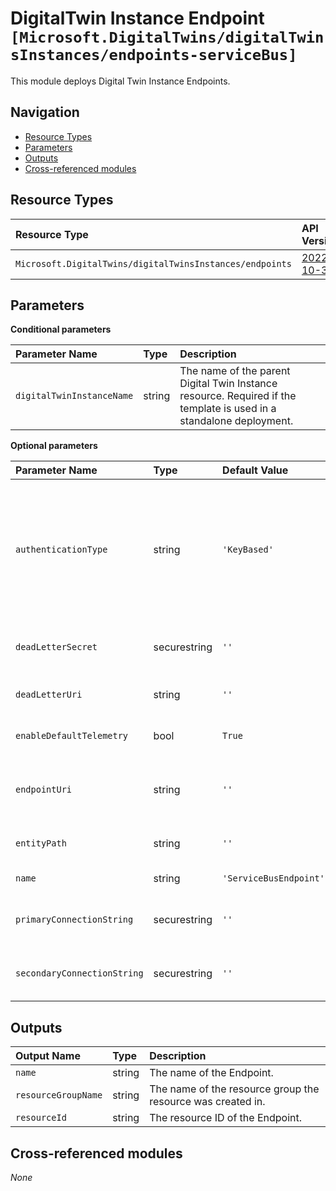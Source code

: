 # DigitalTwin Instance Endpoint `[Microsoft.DigitalTwins/digitalTwinsInstances/endpoints-serviceBus]`

This module deploys Digital Twin Instance Endpoints.

## Navigation

- [Resource Types](#Resource-Types)
- [Parameters](#Parameters)
- [Outputs](#Outputs)
- [Cross-referenced modules](#Cross-referenced-modules)

## Resource Types

| Resource Type | API Version |
| :-- | :-- |
| `Microsoft.DigitalTwins/digitalTwinsInstances/endpoints` | [2022-10-31](https://learn.microsoft.com/en-us/azure/templates/Microsoft.DigitalTwins/2022-10-31/digitalTwinsInstances/endpoints) |

## Parameters

**Conditional parameters**

| Parameter Name | Type | Description |
| :-- | :-- | :-- |
| `digitalTwinInstanceName` | string | The name of the parent Digital Twin Instance resource. Required if the template is used in a standalone deployment. |

**Optional parameters**

| Parameter Name | Type | Default Value | Description |
| :-- | :-- | :-- | :-- |
| `authenticationType` | string | `'KeyBased'` | Specifies the authentication type being used for connecting to the endpoint. If 'KeyBased' is selected, a connection string must be specified (at least the primary connection string). If 'IdentityBased' is selected, the endpointUri and entityPath properties must be specified. |
| `deadLetterSecret` | securestring | `''` | Dead letter storage secret for key-based authentication. Will be obfuscated during read. |
| `deadLetterUri` | string | `''` | Dead letter storage URL for identity-based authentication. |
| `enableDefaultTelemetry` | bool | `True` | Enable telemetry via the Customer Usage Attribution ID (GUID). |
| `endpointUri` | string | `''` | The URL of the ServiceBus namespace for identity-based authentication. It must include the protocol 'sb://'. |
| `entityPath` | string | `''` | The ServiceBus Topic name for identity-based authentication. |
| `name` | string | `'ServiceBusEndpoint'` | The name of the Digital Twin Endpoint. |
| `primaryConnectionString` | securestring | `''` | PrimaryConnectionString of the endpoint for key-based authentication. Will be obfuscated during read. |
| `secondaryConnectionString` | securestring | `''` | SecondaryConnectionString of the endpoint for key-based authentication. Will be obfuscated during read. |


## Outputs

| Output Name | Type | Description |
| :-- | :-- | :-- |
| `name` | string | The name of the Endpoint. |
| `resourceGroupName` | string | The name of the resource group the resource was created in. |
| `resourceId` | string | The resource ID of the Endpoint. |

## Cross-referenced modules

_None_
